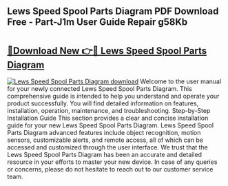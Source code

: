 ## Lews Speed Spool Parts Diagram PDF Download Free - Part-J1m User Guide Repair g58Kb

# <h2><a href="http://dfkaul.blite.top/?on=Lews+Speed+Spool+Parts+Diagram">🔗Download New 👉🔴 Lews Speed Spool Parts Diagram</a></h2>

[![Lews Speed Spool Parts Diagram download](https://i.imgur.com/lujVjoI.png)](http://dfkaul.blite.top/?on=Lews+Speed+Spool+Parts+Diagram)
Welcome to the user manual for your newly connected Lews Speed Spool Parts Diagram. This comprehensive guide is intended to help you understand and operate your product successfully. You will find detailed information on features, installation, operation, maintenance, and troubleshooting. Step-by-Step Installation Guide This section provides a clear and concise installation guide for your new Lews Speed Spool Parts Diagram. Lews Speed Spool Parts Diagram advanced features include object recognition, motion sensors, customizable alerts, and remote access, all of which can be accessed and customized through the user interface. We trust that the Lews Speed Spool Parts Diagram has been an accurate and detailed resource in your efforts to master your new device. In case of any queries or concerns, please do not hesitate to reach out to our customer service team.
